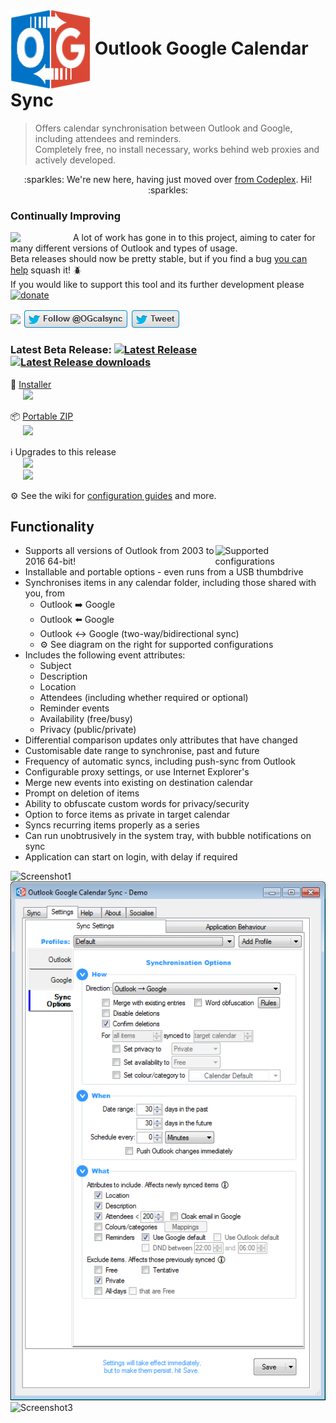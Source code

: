 # <img src="https://github.com/phw198/OutlookGoogleCalendarSync/raw/master/docs/images/ogcs128x128.png" valign="middle"> Outlook Google Calendar Sync

> Offers calendar synchronisation between Outlook and Google, including attendees and reminders.  
> Completely free, no install necessary, works behind web proxies and actively developed.

<p align="center">:sparkles: We're new here, having just moved over <a href="https://outlookgooglecalendarsync.codeplex.com" target="_blank">from Codeplex</a>. Hi! :sparkles:</p>

### Continually Improving
<img src="https://campbowiedistrict.com/wp-content/uploads/2016/08/page0-under-construction1.png" v
align="left" width="100px"/> 
A lot of work has gone in to this project, aiming to cater for many different versions of Outlook and types of usage.  
Beta releases should now be pretty stable, but if you find a bug [you can help](https://github.com/phw198/OutlookGoogleCalendarSync/wiki/Reporting-Problems) squash it! :beetle:  
If you would like to support this tool and its further development please [![donate](https://www.paypalobjects.com/en_GB/i/btn/btn_donate_SM.gif)](https://www.paypal.com/cgi-bin/webscr?cmd=_s-xclick&hosted_button_id=RT46CXQDSSYWJ&item_name=Outlook%20Google%20Calendar%20Sync%20donation.%20For%20splash%20screen%20hiding,%20enter%20your%20Gmail%20address%20in%20comment%20section)

<a href="https://plus.google.com/communities/114412828247015553563"><img src="https://github.com/phw198/OutlookGoogleCalendarSync/raw/master/docs/images/home_google_community.png" align="center"></a> <a href="http://www.twitter.com/OGcalsync"><img src="https://github.com/phw198/OutlookGoogleCalendarSync/raw/master/docs/images/home_twitter_follow.png" align="center"></a> <a href="https://twitter.com/intent/tweet?original_referer=https%3A%2F%2Fabout.twitter.com%2Fresources%2Fbuttons&text=I%20just%20found%20this%20amazing%20free%20tool%20to%20sync%20Outlook%20and%20Google%20calendars&tw_p=tweetbutton&url=http%3A%2F%2Fbit.ly%2FOGcalsync&via=OGcalsync"><img src="https://github.com/phw198/OutlookGoogleCalendarSync/raw/master/docs/images/home_tweet.png" align="center"></a>


### Latest Beta Release: [![Latest Release](https://img.shields.io/github/release/phw198/OutlookGoogleCalendarSync.svg)](https://github.com/phw198/OutlookGoogleCalendarSync/releases/tag/v2.6.0-beta) [![Latest Release downloads](https://img.shields.io/github/downloads/phw198/outlookgooglecalendarsync/v2.6.0-beta/total.svg)](https://github.com/phw198/OutlookGoogleCalendarSync/releases/v2.6.0-beta)

:floppy_disk: [Installer](https://github.com/phw198/OutlookGoogleCalendarSync/releases/download/v2.6.0-beta/Setup.exe)  
 &nbsp;&nbsp;&nbsp;&nbsp;&nbsp;[![](https://img.shields.io/github/downloads/phw198/outlookgooglecalendarsync/v2.6.0-beta/Setup.exe.svg)](https://github.com/phw198/OutlookGoogleCalendarSync/releases/download/v2.6.0-beta/Setup.exe)
 
:package: [Portable ZIP](https://github.com/phw198/OutlookGoogleCalendarSync/releases/download/v2.6.0-beta/Portable_OGCS_v2.6.0.zip)  
 &nbsp;&nbsp;&nbsp;&nbsp;&nbsp;[![](https://img.shields.io/github/downloads/phw198/outlookgooglecalendarsync/v2.6.0-beta/Portable_OGCS_v2.6.0.zip.svg)](https://github.com/phw198/OutlookGoogleCalendarSync/releases/download/v2.6.0-beta/Portable_OGCS_v2.6.0.zip)

:information_source: Upgrades to this release  
 &nbsp;&nbsp;&nbsp;&nbsp;&nbsp;![](https://img.shields.io/github/downloads/phw198/outlookgooglecalendarsync/v2.6.0-beta/OutlookGoogleCalendarSync-2.6.0-beta-full.nupkg.svg)  
 &nbsp;&nbsp;&nbsp;&nbsp;&nbsp;![](https://img.shields.io/github/downloads/phw198/outlookgooglecalendarsync/v2.6.0-beta/OutlookGoogleCalendarSync-2.6.0-beta-delta.nupkg.svg)

:gear: See the wiki for [configuration guides](https://github.com/phw198/OutlookGoogleCalendarSync/wiki) and more.

## Functionality
<img align="right" width="35%" src="https://github.com/phw198/OutlookGoogleCalendarSync/raw/master/docs/images/supported_sync_configs.png" alt="Supported configurations"/>

- Supports all versions of Outlook from 2003 to 2016 64-bit!
- Installable and portable options - even runs from a USB thumbdrive
- Synchronises items in any calendar folder, including those shared with you, from
   - Outlook :arrow_right: Google
   - Outlook :arrow_left: Google
   - Outlook :left_right_arrow: Google (two-way/bidirectional sync)
   - :gear: See diagram on the right for supported configurations
- Includes the following event attributes:
   - Subject
   - Description
   - Location
   - Attendees (including whether required or optional)
   - Reminder events
   - Availability (free/busy)
   - Privacy (public/private)
- Differential comparison updates only attributes that have changed
- Customisable date range to synchronise, past and future
- Frequency of automatic syncs, including push-sync from Outlook
- Configurable proxy settings, or use Internet Explorer's
- Merge new events into existing on destination calendar
- Prompt on deletion of items
- Ability to obfuscate custom words for privacy/security
- Option to force items as private in target calendar
- Syncs recurring items properly as a series
- Can run unobtrusively in the system tray, with bubble notifications on sync
- Application can start on login, with delay if required

![Screenshot1](https://github.com/phw198/OutlookGoogleCalendarSync/raw/master/docs/images/home_screen1.png)
![Screenshot2](https://github.com/phw198/OutlookGoogleCalendarSync/raw/master/docs/images/home_screen2.png)
![Screenshot3](https://github.com/phw198/OutlookGoogleCalendarSync/raw/master/docs/images/home_screen3.png)
